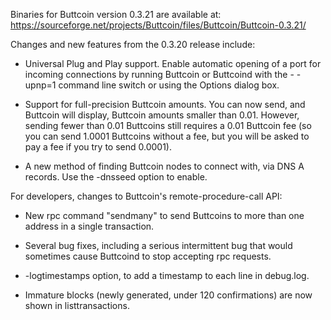 Binaries for Buttcoin version 0.3.21 are available at:
  https://sourceforge.net/projects/Buttcoin/files/Buttcoin/Buttcoin-0.3.21/

Changes and new features from the 0.3.20 release include:

* Universal Plug and Play support.  Enable automatic opening of a port for incoming connections by running Buttcoin or Buttcoind with the - -upnp=1 command line switch or using the Options dialog box.

* Support for full-precision Buttcoin amounts.  You can now send, and Buttcoin will display, Buttcoin amounts smaller than 0.01.  However, sending fewer than 0.01 Buttcoins still requires a 0.01 Buttcoin fee (so you can send 1.0001 Buttcoins without a fee, but you will be asked to pay a fee if you try to send 0.0001).

* A new method of finding Buttcoin nodes to connect with, via DNS A records. Use the -dnsseed option to enable.

For developers, changes to Buttcoin's remote-procedure-call API:

* New rpc command "sendmany" to send Buttcoins to more than one address in a single transaction.

* Several bug fixes, including a serious intermittent bug that would sometimes cause Buttcoind to stop accepting rpc requests. 

* -logtimestamps option, to add a timestamp to each line in debug.log.

* Immature blocks (newly generated, under 120 confirmations) are now shown in listtransactions.
